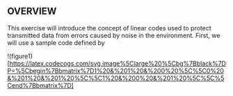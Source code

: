 ## OVERVIEW
This exercise will introduce the concept of linear codes used to protect transmitted data from
errors caused by noise in the environment. First, we will use a sample code defined by

!(figure1)[https://latex.codecogs.com/svg.image%5Clarge%20%5Cbg%7Bblack%7DP=%5Cbegin%7Bbmatrix%7D1%20&%201%20&%200%20%5C%5C0%20&%201%20&%201%20%5C%5C1%20&%200%20&%201%20%5C%5C%5Cend%7Bbmatrix%7D]

